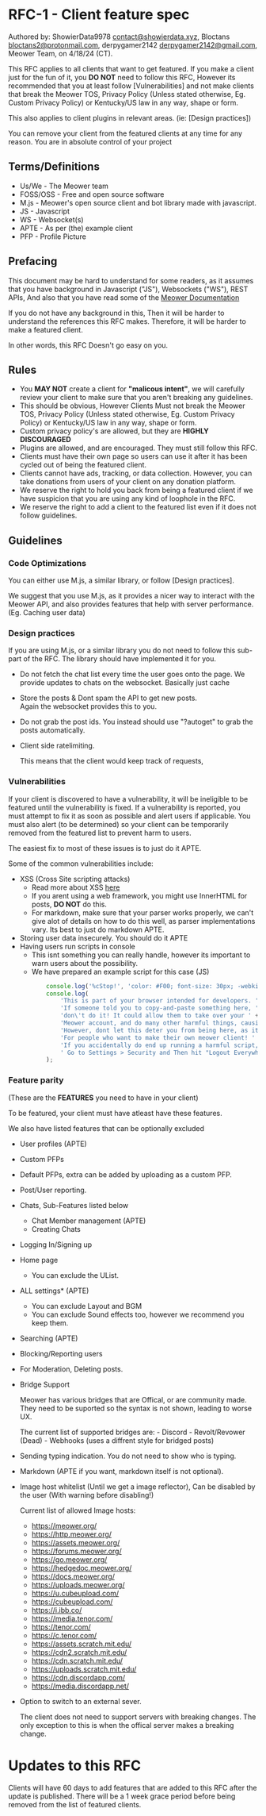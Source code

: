 # RFC-1 - Client feature spec
Authored by: ShowierData9978 <contact@showierdata.xyz>, Bloctans <bloctans2@protonmail.com>, derpygamer2142 <derpygamer2142@gmail.com>, Meower Team, on 4/18/24 (CT).

This RFC applies to all clients that want to get featured. If you make a client just for the fun of it, you **DO NOT** need to follow this RFC, However its recommended that you at least follow [Vulnerabilities] and not make clients that break the Meower TOS, Privacy Policy (Unless stated otherwise, Eg. Custom Privacy Policy) or Kentucky/US law in any way, shape or form.

This also applies to client plugins in relevant areas. (ie: [Design practices])

You can remove your client from the featured clients at any time for any reason. You are in absolute control of your project

## Terms/Definitions

- Us/We - The Meower team
- FOSS/OSS - Free and open source software
- M.js - Meower's open source client and bot library made with javascript.
- JS - Javascript
- WS - Websocket(s)
- APTE - As per (the) example client
- PFP - Profile Picture

## Prefacing

This document may be hard to understand for some readers, as it assumes that you have background in Javascript ("JS"), Websockets ("WS"), REST APIs, And also that you have read some of the [Meower Documentation](https://docs.meower.org/)

If you do not have any background in this, Then it will be harder to understand the references this RFC makes. Therefore, it will be harder to make a featured client.


In other words, this RFC Doesn't go easy on you.

## Rules
- You **MAY NOT** create a client for **"malicous intent"**, we will carefully review your client to make sure that you aren't breaking any guidelines.
- This should be obvious, However Clients Must not break the Meower TOS, Privacy Policy (Unless stated otherwise, Eg. Custom Privacy Policy) or Kentucky/US law in any way, shape or form.
- Custom privacy policy's are allowed, but they are **HIGHLY DISCOURAGED**
- Plugins are allowed, and are encouraged. They must still follow this RFC.
- Clients must have their own page so users can use it after it has been cycled out of being the featured client.
- Clients cannot have ads, tracking, or data collection. However, you can take donations from users of your client on any donation platform.
- We reserve the right to hold you back from being a featured client if we have suspicion that you are using any kind of loophole in the RFC.
- We reserve the right to add a client to the featured list even if it does not follow guidelines.


## Guidelines

### Code Optimizations

You can either use M.js, a similar library, or follow [Design practices]. 

We suggest that you use M.js, as it provides a nicer way to interact with the Meower API, and also provides features that help with server performance. (Eg. Caching user data)

### Design practices

If you are using M.js, or a similar library you do not need to follow this sub-part of the RFC. The library should have implemented it for you.

- Do not fetch the chat list every time the user goes onto the page. 
   We provide updates to chats on the websocket. Basically just cache 
- Store the posts & Dont spam the API to get new posts.   
    Again the websocket provides this to you.
- Do not grab the post ids.
    You instead should use "?autoget" to grab the posts automatically.
- Client side ratelimiting. 

    This means that the client would keep track of requests,

### Vulnerabilities

If your client is discovered to have a vulnerability, it will be ineligible to be featured until the vulnerability is fixed.
If a vulnerability is reported, you must attempt to fix it as soon as possible and alert users if applicable. You must also alert (to be determined) so your client can be temporarily removed from the featured list to prevent harm to users. 

The easiest fix to most of these issues is to just do it APTE.

Some of the common vulnerabilities include:
- XSS (Cross Site scripting attacks)
    - Read more about XSS [here](https://en.wikipedia.org/wiki/Cross-site_scripting) 
    - If you arent using a web framework, you might use InnerHTML for posts, **DO NOT** do this.
    - For markdown, make sure that your parser works properly, we can't give alot of details on how to do this well, as parser implementations vary. Its best to just do markdown APTE.
- Storing user data insecurely. You should do it APTE
- Having users run scripts in console
    - This isnt something you can really handle, however its important to warn users about the possibility.
    - We have prepared an example script for this case (JS)
        ```js 
            console.log('%cStop!', 'color: #F00; font-size: 30px; -webkit-text-stroke: 1px black; font-weight:bold');
            console.log(
                'This is part of your browser intended for developers. ' +
                'If someone told you to copy-and-paste something here, ' +
                'don\'t do it! It could allow them to take over your ' +
                'Meower account, and do many other harmful things, causing a ban or account deletion. ' +
                'However, dont let this deter you from being here, as it can be a nice learning resource ' +
                'For people who want to make their own meower client! ' +
                'If you accidentally do end up running a harmful script,' +
                ' Go to Settings > Security and Then hit "Logout Everywhere"'
            );
        ```

### Feature parity

(These are the **FEATURES** you need to have in your client)

To be featured, your client must have atleast have these features. 

We also have listed features that can be optionally excluded
- User profiles (APTE)
- Custom PFPs 
- Default PFPs, extra can be added by uploading as a custom PFP.
- Post/User reporting.
- Chats, Sub-Features listed below
    - Chat Member management (APTE)
    - Creating Chats
- Logging In/Signing up
- Home page
    - You can exclude the UList.
- ALL settings* (APTE)
    - You can exclude Layout and BGM
    - You can exclude Sound effects too, however we recommend you keep them.
- Searching (APTE)
- Blocking/Reporting users
- For Moderation, Deleting posts.
- Bridge Support

    Meower has various bridges that are Offical, or are community made. They need to be suported so the syntax is not shown, leading to worse UX. 

    The current list of supported bridges are:
        - Discord
        - Revolt/Revower (Dead)
	    - Webhooks (uses a diffrent style for bridged posts)
- Sending typing indication. You do not need to show who is typing.
- Markdown (APTE if you want, markdown itself is not optional). 
- Image host whitelist (Until we get a image reflector), Can be disabled by the user (With warning before disabling!)
    
    Current list of allowed Image hosts:
    - https://meower.org/
    - https://http.meower.org/
    - https://assets.meower.org/
    - https://forums.meower.org/
    - https://go.meower.org/  
    - https://hedgedoc.meower.org/
    - https://docs.meower.org/
    - https://uploads.meower.org/ 
    - https://u.cubeupload.com/
    - https://cubeupload.com/
    - https://i.ibb.co/
    - https://media.tenor.com/
    - https://tenor.com/
    - https://c.tenor.com/
    - https://assets.scratch.mit.edu/
    - https://cdn2.scratch.mit.edu/
    - https://cdn.scratch.mit.edu/
    - https://uploads.scratch.mit.edu/
    - https://cdn.discordapp.com/
    - https://media.discordapp.net/
- Option to switch to an external sever.

    The client does not need to support servers with breaking changes. The only exception to this is when the offical server makes a breaking change.       

# Updates to this RFC

Clients will have 60 days to add features that are added to this RFC after the update is published. There will be a 1 week grace period before being removed from the list of featured clients.